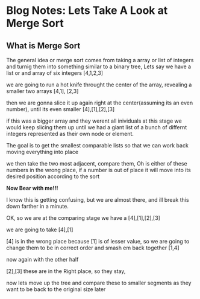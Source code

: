 # Blog Notes: Lets Take A Look at Merge Sort

## What is Merge Sort

The general idea or merge sort comes from taking a array or list of integers and turnig them into something similar to a binary tree, Lets say we have a list or and array of six integers [4,1,2,3]

 we are going to run a hot knife throught the center of the array, revealing a smaller two arrays [4,1], [2,3]
 
  then we are gonna slice it up again right at the center(assuming its an even number), until its even smaller [4],[1],[2],[3] 
  
  if this was a bigger array and they werent all inividuals at this stage we would keep slicing them up until we had a giant list of a bunch of differnt integers represented as their own node or element. 
  
  The goal is to get the smallest comparable lists so that we can work back moving everything into place

  we then take the two most adjacent, compare them, Oh is either of these numbers in the wrong place, if a number is out of place it will move into its desired position according to the sort

**Now Bear with me!!!**

I know this is getting confusing, but we are almost there, and ill break this down farther in a minute. 

OK, so we are at the comparing stage we have a [4],[1],[2],[3]

we are going to take [4],[1] 

[4] is in the wrong place because [1] is of lesser value, so we are going to change them to be in correct order and smash em back together [1,4]

now again with the other half

[2],[3] these are in the Right place, so they stay,

 now lets move up the tree and compare these to smaller segments as they want to be back to the original size later



